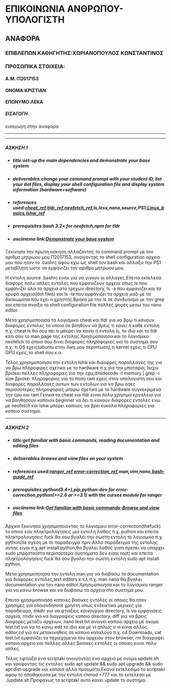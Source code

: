 <h1>ΕΠΙΚΟΙΝΩΝΙΑ ΑΝΘΡΩΠΟΥ-ΥΠΟΛΟΓΙΣΤΗ</h1>
<h2>ΑΝΑΦΟΡΑ</h2>
<h3>ΕΠΙΒΛΕΠΩΝ ΚΑΘΗΓΗΤΗΣ:XΩΡΙΑΝΟΠΟΥΛΟΣ ΚΩΝΣΤΑΝΤΙΝΟΣ</h3>
<h3>ΠΡΟΣΩΠΙΚΑ ΣΤΟΙΧΕΙΑ:</h3>
<h4>Α.Μ.:Π2017153</h4>
<h4>ΟΝΟΜΑ:ΚΡΙΣΤΙΑΝ</h4>
<h4>ΕΠΩΝΥΜΟ:ΛΕΚΑ</h4>
<h5>ΕΙΣΑΓΩΓΗ</h5>
<p>εισαγωγη στην αναφορα</p><hr/><hr/>
<h5>ΑΣΚΗΣΗ 1</h5>
  <ul>
    <h5><li>title:set-up the main dependencies and demonstrate your base system</li></h5>
    <h5><li>deliverables:change your command prompt with your student ID, list your dot files, display your shell configuration file and display system information (hardware+software)</li></h5>
    <h5><li>references used:<a href="https://github.com/cheat/cheat">cheat_ref</a>,<a href="https://tldr.sh/">tldr_ref</a>,<a href="https://github.com/dylanaraps/neofetch">neofetch_ref</a>,ls,less,nano,source,PS1,<a href="http://www.ee.surrey.ac.uk/Teaching/Unix/">Linux_basics</a>,<a href="https://www.binarytides.com/linux-lshw-command/">lshw_ref</a></li></h5>
    <h5><li>prerequisites:bash 3.2+ for neofetch,npm for tldr</li></h5>
    <h5><li>asciinema link:<a href="https://asciinema.org/a/350263">Demonstrate your base system</a></li></h5>
  </ul> 
    <p>Ξεκινησα την πρωτη ασκηση αλλαζοντας το command prompt με τον αριθμο μητρωου μου Π2017153, ανοιγοντας το shell configuration αρχειο μου που ηταν το .bashrc αφου εχω ως shell τον bash και αλλαξα την PS1 μεταβλητη ωστε να εμφανιζει τον αριθμο μητρωου μου.
   
   Η εντολη source .bashrc ειναι για να γινουν οι αλλαγες.Επειτα εκτελεσα διαφορς πολυ απλες εντολες που εμφανιζουν αρχεια οπως ls που εμφανιζει ολα τα αρχεια στο τρεχων directory, ls -a που εμφανιζει και τα κρυφα αρχεια(dot files) και ls -la που εμφανιζει τα αρχεια μαζι με τα δικαιωματα που εχει ο χρηστης.Βρηκα με την ls σε συνδυασμο με την grep και επειτα ανοιξα το shell configuration file πολλες φορες μεσω του nano editor.
   
   Μετα χρησιμοποιησα τα λογισμικα cheat και tldr για να βρω τι κανουν διαφορες εντολες τα οποια σε βοηθουν να βρεις τι κανει η καθε εντολη π.χ. cheat ls θα σου πει τι μπορει να κανει η εντολη ls, το ιδιο και το tldr κατι σαν το man page της εντολης.Χρησιμοποιησα και το λογισμικο neofetch το οποιο σου δινει διαφορες πληροφοριες για το συστημα σου π.χ. τι OS εχεις(ubuntu στην δικη μου περιπτωση),τι kernel εχεις,τι CPU GPU εχεις,το shell σου κ.α.
   
   Τελος χρησιμοποιησα την εντολη lshw και διαοφρες παραλλαγες της για να βρω πληροφιρες σχετικα με το hardware π.χ.για την μπαταρια, lscpu βρισκει πολλες πληροφοριες για την cpu,dmidecode -t memory | grep -i size βρισκει πληροφοριες για το ποσο ram εχεις στον υπολογιστη σου και διαφορες παραλλαγες αυτων των εντολων για να βρω oσες περισσοτερες πληροφοριες μπορω σχετικα με το hardware συγκεκριμενα την cpu και ram.Γενικα τα cheat και tldr ειναι πολυ χρησιμα εργαλεια για να βοηθησουν καποιον beginner να δει τι κανουν διαφορες εντολες ενω με neofetch και lshw μπορει καποιος να βρει ευκολα πληροφοριες για καποιο συστημα.</p><hr/>
   
<h5>ΑΣΚΗΣΗ 2</h5>
  <ul>
    <h5><li>title:get familiar with basic commands, reading documentation and editing files</li></h5>
    <h5><li>deliverables:browse and view files on your system</li></h5>
    <h5><li>references used:<a href="https://ranger.github.io/index.html">ranger_ref</a>,<a href="https://github.com/nvbn/thefuck">error-correction_ref</a>,man,vim,nano,<a href="https://github.com/Idnan/bash-guide">bash-guide_ref</a></li></h5>
    <h5><li>prerequisites:python(3.4+),pip,python-dev for error-correction,python(>=2.6 or >=3.1) with the curses module for ranger</li></h5>
    <h5><li>asciinema link:<a href="https://asciinema.org/a/350264">Get familiar with basic commands-Browse and view files</a></li></h5>
  </ul>    
    <p>Αρχικα ξεκινησα χρησιμοποιοντας το λογισμικο error-correction(thefuck) το οποιο εαν πληκτρολογησεις μια εντολη λαθος π.χ. puthon και επειτα πληκτρολογησεις fuck θα σου βγαλει την σωστη εντολη το λογισμικο π.χ. python(σε σχεση με το παραδειγμα πριν.Αλλο παραδειγμα της εντολης αυτης ειναι π.χ.apt install python,θα βγαλει λαθος γιατι πρεπει να υπαρχει sudo μπροστα(στα περισσοτερα συστηματα δεν εισαι root) και επειτα πληκτρολογησεις fuck θα σου βγαλει την σωστη εντολη sudo apt install python.
  
  Μετα χρησιμοποιησα την εντολη man για να διαβασω το documentation για διαφορες εντολες,text editors κ.τ.λ π.χ. man nano θα βγαλει documentation για τον nano editor.Χρησιμοποιησα και το λογισμικο ranger για να κανω browse και να διαβασω τα αρχεια στο συστημα μου.
  
  Επειτα χρησιμοποιησα καποιες βασικες εντολες οι οποιες θα ηταν χρησιμες για οποιονδηποτε χρηστη οπως ενδεικτικα μερικες για παραδειγμα, mkdir για να φτιαξεις καινουργιο directory, ls να εμφανισεις αρχεια, rmdir για να διαγραψεις καποιο directory, diff για να βρεις διαφορες μεταξυ αρχειων, nano test.txt ανοιγει καποιο αρχειο με ονομα test.txt για να το κανω edit το ιδιο και με vi απλως ο vi ειναι αλλος editor,cd για αν μετακινηθεις σε καποιο καταλογο π.χ. cd Downloads, cat test.txt εμφανιζει τα περιεχομενα του αρχειου στον browser, rm διαγραφει καποιο αρχειο και πολλες αλλες βασικες εντολες οι οποιες ειναι πολυ απλες.
  
  Τελος εφτιαξα ενα scriptaki ανοιγοντας ενα αρχειο με ονομα update.sh και γραφοντας τις εντολες sudo apt update && sudo apt upgrade && sudo apt dist-upgrade και καποια αλλα πραγματα.Εκανα εκτελεσιμο το scriptaki αφου το αποθηκευσα με την εντολη chmod +777 και το εκτελεσα με ./update.sh.Προφανως το scriptaki αυτο κανει update το συστημα.</p>

